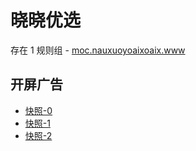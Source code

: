 # 晓晓优选

存在 1 规则组 - [moc.nauxuoyoaixoaix.www](/src/apps/moc.nauxuoyoaixoaix.www.ts)

## 开屏广告

- [快照-0](https://i.gkd.li/i/13476862)
- [快照-1](https://i.gkd.li/i/13820450)
- [快照-2](https://i.gkd.li/i/13625367)
